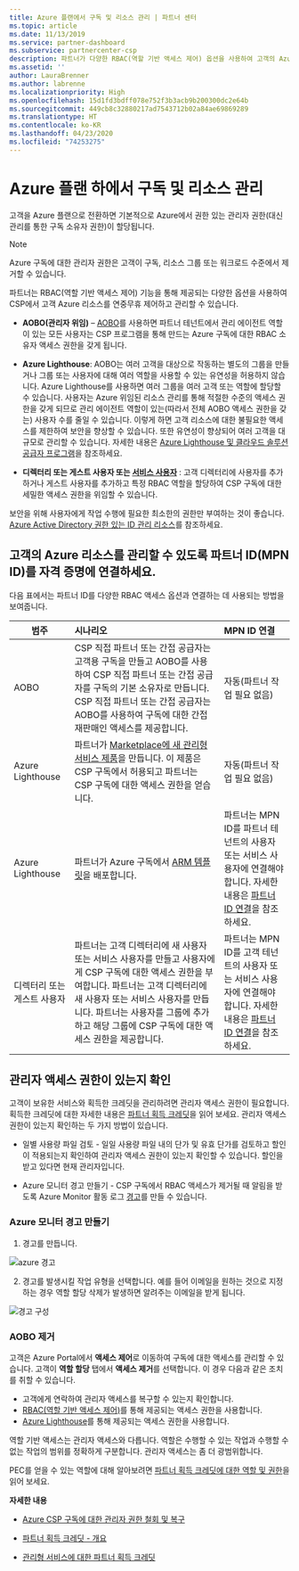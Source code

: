 ```yaml
---
title: Azure 플랜에서 구독 및 리소스 관리 | 파트너 센터
ms.topic: article
ms.date: 11/13/2019
ms.service: partner-dashboard
ms.subservice: partnercenter-csp
description: 파트너가 다양한 RBAC(역할 기반 액세스 제어) 옵션을 사용하여 고객의 Azure 리소스에 대한 운영 제어 및 관리를 얻는 방법에 대해 알아봅니다.
ms.assetid: ''
author: LauraBrenner
ms.author: labrenne
ms.localizationpriority: High
ms.openlocfilehash: 15d1fd3bdff078e752f3b3acb9b200300dc2e64b
ms.sourcegitcommit: 449cb8c32880217ad7543712b02a84ae69869289
ms.translationtype: HT
ms.contentlocale: ko-KR
ms.lasthandoff: 04/23/2020
ms.locfileid: "74253275"
---
```

# <a name="manage-subscriptions-and-resources-under-the-azure-plan"></a>Azure 플랜 하에서 구독 및 리소스 관리

고객을 Azure 플랜으로 전환하면 기본적으로 Azure에서 권한 있는 관리자 권한(대신 관리를 통한 구독 소유자 권한)이 할당됩니다.

 > [!NOTE]
 > Azure 구독에 대한 관리자 권한은 고객이 구독, 리소스 그룹 또는 워크로드 수준에서 제거할 수 있습니다. 

 파트너는 RBAC(역할 기반 액세스 제어) 기능을 통해 제공되는 다양한 옵션을 사용하여 CSP에서 고객 Azure 리소스를 연중무휴 제어하고 관리할 수 있습니다. 

- **AOBO(관리자 위임)** – [AOBO](https://channel9.msdn.com/Series/cspdev/Module-11-Admin-On-Behalf-Of-AOBO)를 사용하면 파트너 테넌트에서 관리 에이전트 역할이 있는 모든 사용자는 CSP 프로그램을 통해 만드는 Azure 구독에 대한 RBAC 소유자 액세스 권한을 갖게 됩니다.

- **Azure Lighthouse**: AOBO는 여러 고객을 대상으로 작동하는 별도의 그룹을 만들거나 그룹 또는 사용자에 대해 여러 역할을 사용할 수 있는 유연성을 허용하지 않습니다. Azure Lighthouse를 사용하면 여러 그룹을 여러 고객 또는 역할에 할당할 수 있습니다. 사용자는 Azure 위임된 리소스 관리를 통해 적절한 수준의 액세스 권한을 갖게 되므로 관리 에이전트 역할이 있는(따라서 전체 AOBO 액세스 권한을 갖는) 사용자 수를 줄일 수 있습니다. 이렇게 하면 고객 리소스에 대한 불필요한 액세스를 제한하여 보안을 향상할 수 있습니다. 또한 유연성이 향상되어 여러 고객을 대규모로 관리할 수 있습니다. 자세한 내용은 [Azure Lighthouse 및 클라우드 솔루션 공급자 프로그램](https://docs.microsoft.com/azure/lighthouse/concepts/cloud-solution-provider)을 참조하세요.

-  **디렉터리 또는 게스트 사용자 또는 [서비스 사용자](https://docs.microsoft.com/azure/active-directory/develop/app-objects-and-service-principals)** : 고객 디렉터리에 사용자를 추가하거나 게스트 사용자를 추가하고 특정 RBAC 역할을 할당하여 CSP 구독에 대한 세밀한 액세스 권한을 위임할 수 있습니다. 

보안을 위해 사용자에게 작업 수행에 필요한 최소한의 권한만 부여하는 것이 좋습니다. [Azure Active Directory 권한 있는 ID 관리 리소스](https://docs.microsoft.com/azure/active-directory/privileged-identity-management/pim-configure)를 참조하세요. 

## <a name="link-your-partner-id-mpn-idto-your-credentials-for-managing-customers-azure-resources"></a>고객의 Azure 리소스를 관리할 수 있도록 파트너 ID(MPN ID)를 자격 증명에 연결하세요.

다음 표에서는 파트너 ID를 다양한 RBAC 액세스 옵션과 연결하는 데 사용되는 방법을 보여줍니다.

|**범주**   |**시나리오**   |**MPN ID 연결**|
|-----------------|:------------------------|:------------------|
|AOBO   |CSP 직접 파트너 또는 간접 공급자는 고객용 구독을 만들고 AOBO를 사용하여 CSP 직접 파트너 또는 간접 공급자를 구독의 기본 소유자로 만듭니다. CSP 직접 파트너 또는 간접 공급자는 AOBO를 사용하여 구독에 대한 간접 재판매인 액세스를 제공합니다.|자동(파트너 작업 필요 없음)|
|Azure Lighthouse|파트너가 [Marketplace에 새 관리형 서비스 제품](https://docs.microsoft.com/azure/lighthouse/concepts/managed-services-offers)을 만듭니다. 이 제품은 CSP 구독에서 허용되고 파트너는 CSP 구독에 대한 액세스 권한을 얻습니다.|자동(파트너 작업 필요 없음)|
|Azure Lighthouse|파트너가 Azure 구독에서 [ARM 템플릿](https://docs.microsoft.com/azure/lighthouse/how-to/onboard-customer)을 배포합니다.|파트너는 MPN ID를 파트너 테넌트의 사용자 또는 서비스 사용자에 연결해야 합니다. 자세한 내용은 [파트너 ID 연결](https://docs.microsoft.com/azure/billing/billing-partner-admin-link-started)을 참조하세요.|
|디렉터리 또는 게스트 사용자|파트너는 고객 디렉터리에 새 사용자 또는 서비스 사용자를 만들고 사용자에게 CSP 구독에 대한 액세스 권한을 부여합니다. 파트너는 고객 디렉터리에 새 사용자 또는 서비스 사용자를 만듭니다. 파트너는 사용자를 그룹에 추가하고 해당 그룹에 CSP 구독에 대한 액세스 권한을 제공합니다.|파트너는 MPN ID를 고객 테넌트의 사용자 또는 서비스 사용자에 연결해야 합니다. 자세한 내용은 [파트너 ID 연결](https://docs.microsoft.com/azure/billing/billing-partner-admin-link-started)을 참조하세요.|

## <a name="confirm-that-you-have-admin-access"></a>관리자 액세스 권한이 있는지 확인

고객이 보유한 서비스와 획득한 크레딧을 관리하려면 관리자 액세스 권한이 필요합니다. 획득한 크레딧에 대한 자세한 내용은 [파트너 획득 크레딧](partner-earned-credit.md)을 읽어 보세요. 관리자 액세스 권한이 있는지 확인하는 두 가지 방법이 있습니다.

- 일별 사용량 파일 검토 - 일일 사용량 파일 내의 단가 및 유효 단가를 검토하고 할인이 적용되는지 확인하여 관리자 액세스 권한이 있는지 확인할 수 있습니다. 할인을 받고 있다면 현재 관리자입니다.

- Azure 모니터 경고 만들기 - CSP 구독에서 RBAC 액세스가 제거될 때 알림을 받도록 Azure Monitor 활동 로그 [경고](https://docs.microsoft.com/azure/azure-monitor/platform/alerts-activity-log)를 만들 수 있습니다.

### <a name="create-an-azure-monitor-alert"></a>Azure 모니터 경고 만들기

1. 경고를 만듭니다.

![azure 경고](images/azure/azurealert1.png)

2. 경고를 발생시킬 작업 유형을 선택합니다. 예를 들어 이메일을 원하는 것으로 지정하는 경우 역할 할당 삭제가 발생하면 알려주는 이메일을 받게 됩니다.

![경고 구성](images/azure/azureconfigurealert2.png)

### <a name="aobo-removal"></a>AOBO 제거

고객은 Azure Portal에서 **액세스 제어**로 이동하여 구독에 대한 액세스를 관리할 수 있습니다. 고객이 **역할 할당** 탭에서 **액세스 제거**를 선택합니다. 이 경우 다음과 같은 조치를 취할 수 있습니다.

- 고객에게 연락하여 관리자 액세스를 복구할 수 있는지 확인합니다.
- [RBAC(역할 기반 액세스 제어)](https://docs.microsoft.com/azure/role-based-access-control/overview)를 통해 제공되는 액세스 권한을 사용합니다.
- [Azure Lighthouse](https://azure.microsoft.com/services/azure-lighthouse/)를 통해 제공되는 액세스 권한을 사용합니다.

역할 기반 액세스는 관리자 액세스와 다릅니다. 역할은 수행할 수 있는 작업과 수행할 수 없는 작업의 범위를 정확하게 구분합니다. 관리자 액세스는 좀 더 광범위합니다.

PEC를 얻을 수 있는 역할에 대해 알아보려면 [파트너 획득 크레딧에 대한 역할 및 권한](https://query.prod.cms.rt.microsoft.com/cms/api/am/binary/RE3QuW2)을 읽어 보세요.




**자세한 내용**

- [Azure CSP 구독에 대한 관리자 권한 철회 및 복구](revoke-reinstate-csp.md)

- [파트너 획득 크레딧 - 개요](partner-earned-credit.md)

- [관리형 서비스에 대한 파트너 획득 크레딧](partner-earned-credit-explanation.md)